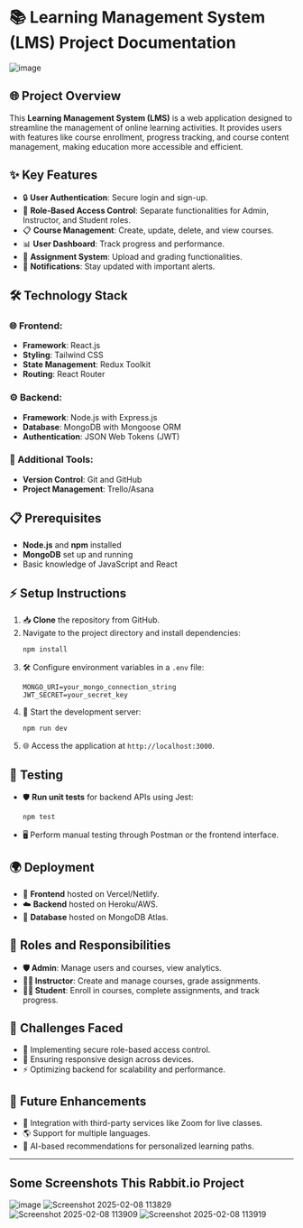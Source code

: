 # 📚 Learning Management System (LMS) Project Documentation

![image](https://github.com/user-attachments/assets/883b1738-2813-40be-b325-3c8331094759)

##  🌐 Project Overview
This **Learning Management System (LMS)** is a web application designed to streamline the management of online learning activities. It provides users with features like course enrollment, progress tracking, and course content management, making education more accessible and efficient.

## ✨ Key Features
- 🔒 **User Authentication**: Secure login and sign-up.
- 🔑 **Role-Based Access Control**: Separate functionalities for Admin, Instructor, and Student roles.
- 📋 **Course Management**: Create, update, delete, and view courses.
- 📊 **User Dashboard**: Track progress and performance.
- 📝 **Assignment System**: Upload and grading functionalities.
- 🔔 **Notifications**: Stay updated with important alerts.

## 🛠️ Technology Stack
### 🌐 Frontend:
- **Framework**: React.js
- **Styling**: Tailwind CSS
- **State Management**: Redux Toolkit
- **Routing**: React Router

### ⚙️ Backend:
- **Framework**: Node.js with Express.js
- **Database**: MongoDB with Mongoose ORM
- **Authentication**: JSON Web Tokens (JWT)

### 📂 Additional Tools:
- **Version Control**: Git and GitHub
- **Project Management**: Trello/Asana

## 📋 Prerequisites
- **Node.js** and **npm** installed
- **MongoDB** set up and running
- Basic knowledge of JavaScript and React

## ⚡ Setup Instructions
1. 📥 **Clone** the repository from GitHub.
2. Navigate to the project directory and install dependencies:
   ```bash
   npm install
   ```
3. 🛠️ Configure environment variables in a `.env` file:
   ```env
   MONGO_URI=your_mongo_connection_string
   JWT_SECRET=your_secret_key
   ```
4. 🚀 Start the development server:
   ```bash
   npm run dev
   ```
5. 🌐 Access the application at `http://localhost:3000`.

## 🧪 Testing
- 🛡️ **Run unit tests** for backend APIs using Jest:
  ```bash
  npm test
  ```
- 🖥️ Perform manual testing through Postman or the frontend interface.

## 🌍 Deployment
- 🌟 **Frontend** hosted on Vercel/Netlify.
- ☁️ **Backend** hosted on Heroku/AWS.
- 💾 **Database** hosted on MongoDB Atlas.

## 👥 Roles and Responsibilities
- **🛡️ Admin**: Manage users and courses, view analytics.
- **👩‍🏫 Instructor**: Create and manage courses, grade assignments.
- **👨‍🎓 Student**: Enroll in courses, complete assignments, and track progress.

## 🤔 Challenges Faced
- 🔐 Implementing secure role-based access control.
- 📱 Ensuring responsive design across devices.
- ⚡ Optimizing backend for scalability and performance.

## 🚀 Future Enhancements
- 🎥 Integration with third-party services like Zoom for live classes.
- 🌎 Support for multiple languages.
- 🤖 AI-based recommendations for personalized learning paths.

---
## Some Screenshots This Rabbit.io Project
![image](https://github.com/user-attachments/assets/0bbc85ee-14a3-402c-92eb-da59fbb83f81)
![Screenshot 2025-02-08 113829](https://github.com/user-attachments/assets/632d1bd1-c878-403c-8af1-c1e06790046d)
![Screenshot 2025-02-08 113909](https://github.com/user-attachments/assets/b78de1a2-5851-4ec6-be7e-bb539b3043fd)
![Screenshot 2025-02-08 113919](https://github.com/user-attachments/assets/9260f8d2-9976-4b2d-aacc-f9948bde97ce)




